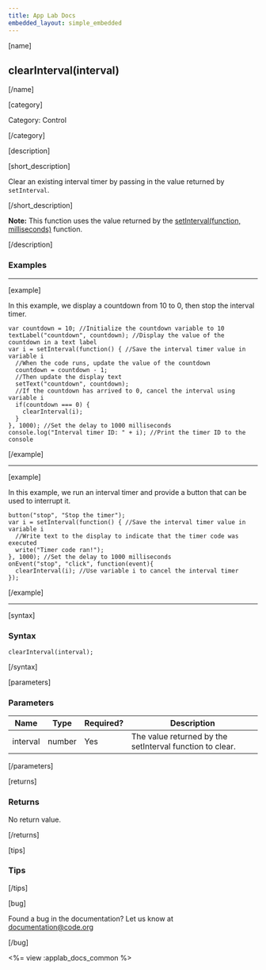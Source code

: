 ```yaml
---
title: App Lab Docs
embedded_layout: simple_embedded
---
```


[name]

## clearInterval(interval)

[/name]


[category]

Category: Control

[/category]

[description]

[short_description]

Clear an existing interval timer by passing in the value returned by `setInterval`.

[/short_description]

**Note:** This function uses the value returned by the [setInterval(function, milliseconds)](/applab/docs/setInterval) function.

[/description]

### Examples
____________________________________________________

[example]

In this example, we display a countdown from 10 to 0, then stop the interval timer.

```
var countdown = 10; //Initialize the countdown variable to 10
textLabel("countdown", countdown); //Display the value of the countdown in a text label
var i = setInterval(function() { //Save the interval timer value in variable i
  //When the code runs, update the value of the countdown
  countdown = countdown - 1;
  //Then update the display text
  setText("countdown", countdown);
  //If the countdown has arrived to 0, cancel the interval using variable i
  if(countdown === 0) {
    clearInterval(i);
  }
}, 1000); //Set the delay to 1000 milliseconds
console.log("Interval timer ID: " + i); //Print the timer ID to the console
```

[/example]

____________________________________________________

[example]

In this example, we run an interval timer and provide a button that can be used to interrupt it.

```
button("stop", "Stop the timer");
var i = setInterval(function() { //Save the interval timer value in variable i
  //Write text to the display to indicate that the timer code was executed
  write("Timer code ran!");
}, 1000); //Set the delay to 1000 milliseconds
onEvent("stop", "click", function(event){
  clearInterval(i); //Use variable i to cancel the interval timer
});
```

[/example]

____________________________________________________

[syntax]

### Syntax

```
clearInterval(interval);
```

[/syntax]

[parameters]

### Parameters

| Name  | Type | Required? | Description |
|-----------------|------|-----------|-------------|
| interval | number | Yes | The value returned by the setInterval function to clear.  |

[/parameters]

[returns]

### Returns
No return value.

[/returns]

[tips]

### Tips

[/tips]

[bug]

Found a bug in the documentation? Let us know at documentation@code.org

[/bug]

<%= view :applab_docs_common %>

